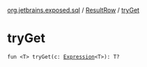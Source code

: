 [org.jetbrains.exposed.sql](../index.md) / [ResultRow](index.md) / [tryGet](.)

# tryGet

`fun <T> tryGet(c: `[`Expression`](../-expression/index.md)`<T>): T?`
